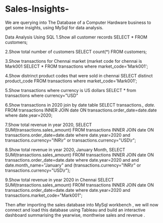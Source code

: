 # Sales-Insights-
We are querying into The Database of a Computer Hardware business to get some insights, using MySql for data analysis.


Data Analysis Using SQL
1.Show all customer records
SELECT * FROM customers;

2.Show total number of customers
SELECT count(*) FROM customers;

3.Show transactions for Chennai market (market code for chennai is Mark001
SELECT * FROM transactions where market_code='Mark001';

4.Show distrinct product codes that were sold in chennai
SELECT distinct product_code FROM transactions where market_code='Mark001';

5.Show transactions where currency is US dollars
SELECT * from transactions where currency="USD"

6.Show transactions in 2020 join by date table
SELECT transactions.*, date.* FROM transactions INNER JOIN date ON transactions.order_date=date.date where date.year=2020;

7.Show total revenue in year 2020,
SELECT SUM(transactions.sales_amount) FROM transactions INNER JOIN date ON transactions.order_date=date.date where date.year=2020 and transactions.currency="INR\r" or transactions.currency="USD\r";

8.Show total revenue in year 2020, January Month,
SELECT SUM(transactions.sales_amount) FROM transactions INNER JOIN date ON transactions.order_date=date.date where date.year=2020 and and date.month_name="January" and (transactions.currency="INR\r" or transactions.currency="USD\r");

9.Show total revenue in year 2020 in Chennai
SELECT SUM(transactions.sales_amount) FROM transactions INNER JOIN date ON transactions.order_date=date.date where date.year=2020 and transactions.market_code="Mark001";



Then after importing the sales database into MySql workbench , we will now connect and load this database using Tableau
and build an interactive dashboard summarising the yearwise, monthwise sales and revenue .
